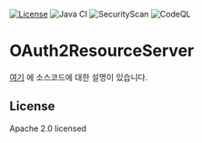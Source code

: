 [![License](https://img.shields.io/badge/License-Apache%20License%202.0-brightgreen.svg)][1]
![Java CI](https://github.com/andifalk/authorizationserver/workflows/Java%20CI/badge.svg)
![SecurityScan](https://github.com/andifalk/authorizationserver/workflows/SecurityScan/badge.svg?branch=master)
![CodeQL](https://github.com/andifalk/authorizationserver/workflows/CodeQL/badge.svg?branch=master)

# OAuth2ResourceServer

[여기](https://www.skyer9.pe.kr/wordpress/?p=2405) 에 소스코드에 대한 설명이 있습니다.

## License

Apache 2.0 licensed

[1]:http://www.apache.org/licenses/LICENSE-2.0.txt
